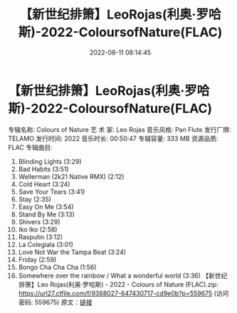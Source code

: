 ﻿---
title: 【新世纪排箫】LeoRojas(利奥·罗哈斯)-2022-ColoursofNature(FLAC)
date: 2022-08-11 08:14:45
categories: 古典音乐、新世纪、纯音雅乐
tags: 纯音雅乐
---
# 【新世纪排箫】LeoRojas(利奥·罗哈斯)-2022-ColoursofNature(FLAC)

专辑名称: Colours of Nature
艺 术 家: Leo Rojas
音乐风格: Pan Flute
发行厂牌: TELAMO
发行时间: 2022
音乐时长: 00:50:47
专辑容量: 333 MB
资源品质: FLAC
专辑曲目:
01. Blinding Lights (3:29)
02. Bad Habits (3:51)
03. Wellerman (2k21 Native RMX) (2:12)
04. Cold Heart (3:24)
05. Save Your Tears (3:41)
06. Stay (2:35)
07. Easy On Me (3:54)
08. Stand By Me (3:13)
09. Shivers (3:29)
10. Iko Iko (2:58)
11. Rasputin (3:12)
12. La Colegiala (3:01)
13. Love Not War the Tampa Beat (3:24)
14. Friday (2:59)
15. Bongo Cha Cha Cha (1:56)
16. Somewhere over the rainbow / What a wonderful world
(3:36)
【新世纪排箫】Leo Rojas(利奥·罗哈斯) - 2022 - Colours
of Nature (FLAC).zip: https://url27.ctfile.com/f/9388027-647430717-cd9e0b?p=559675
(访问密码: 559675)
原文：[链接](https://blog.sina.com.cn/s/blog_1647c7e7601030ytd.html)